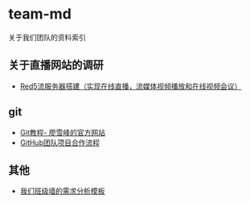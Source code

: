 # team-md
关于我们团队的资料索引

## 关于直播网站的调研

* [Red5流服务器搭建（实现在线直播，流媒体视频播放和在线视频会议）](https://blog.csdn.net/sunroyi666/article/details/52981639)

## git
* [Git教程- 廖雪峰的官方网站](https://www.liaoxuefeng.com/wiki/0013739516305929606dd18361248578c67b8067c8c017b000)  
* [GitHub团队项目合作流程](https://www.cnblogs.com/schaepher/p/4933873.html)

## 其他
* [我们班级墙的需求分析模板](https://github.com/newBilityGroup/team-md/tree/master/excellentTV)
